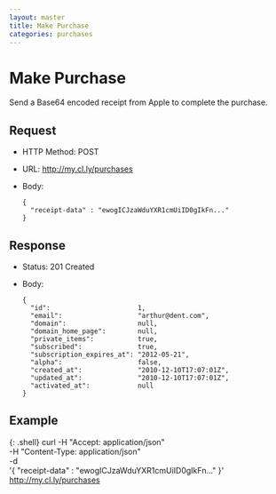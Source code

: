 ```yaml
---
layout: master
title: Make Purchase
categories: purchases
---
```


# Make Purchase

Send a Base64 encoded receipt from Apple to complete the purchase.


## Request

- HTTP Method: POST
- URL: http://my.cl.ly/purchases
- Body:

      {
        "receipt-data" : "ewogICJzaWduYXR1cmUiID0gIkFn..."
      }


## Response

- Status: 201 Created
- Body:

      {
        "id":                      1,
        "email":                   "arthur@dent.com",
        "domain":                  null,
        "domain_home_page":        null,
        "private_items":           true,
        "subscribed":              true,
        "subscription_expires_at": "2012-05-21",
        "alpha":                   false,
        "created_at":              "2010-12-10T17:07:01Z",
        "updated_at":              "2010-12-10T17:07:01Z",
        "activated_at":            null
      }


## Example

{: .shell}
    curl -H "Accept: application/json" \
         -H "Content-Type: application/json" \
         -d \
            '{
              "receipt-data" : "ewogICJzaWduYXR1cmUiID0gIkFn..."
            }' \
         http://my.cl.ly/purchases
